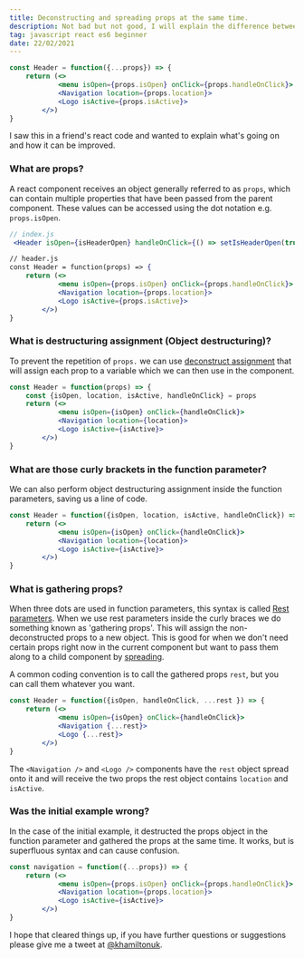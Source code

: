 ```yaml
---
title: Deconstructing and spreading props at the same time.
description: Not bad but not good, I will explain the difference between deconstructing and spreading within function parameters
tag: javascript react es6 beginner
date: 22/02/2021
---
```


```jsx
const Header = function({...props}) => {
    return (<>
            <menu isOpen={props.isOpen} onClick={props.handleOnClick}>
            <Navigation location={props.location}>
            <Logo isActive={props.isActive}>
        </>)
}
```

I saw this in a friend's react code and wanted to explain what's going on and how it can be improved.

### What are props?

A react component receives an object generally referred to as `props`, which can contain multiple properties that have been passed from the parent component.
These values can be accessed using the dot notation e.g. `props.isOpen`.

```jsx
// index.js
 <Header isOpen={isHeaderOpen} handleOnClick={() => setIsHeaderOpen(true)} isActive={isLogoActive} location={location}>

// header.js
const Header = function(props) => {
    return (<>
            <menu isOpen={props.isOpen} onClick={props.handleOnClick}>
            <Navigation location={props.location}>
            <Logo isActive={props.isActive}>
        </>)
}
```

### What is destructuring assignment (Object destructuring)?

To prevent the repetition of `props.` we can use [deconstruct assignment](https://developer.mozilla.org/en-US/docs/Web/JavaScript/Reference/Operators/Destructuring_assignment) that will assign each prop to a variable which we can then use in the component.

```jsx
const Header = function(props) => {
    const {isOpen, location, isActive, handleOnClick} = props
    return (<>
            <menu isOpen={isOpen} onClick={handleOnClick}>
            <Navigation location={location}>
            <Logo isActive={isActive}>
        </>)
}
```

### What are those curly brackets in the function parameter?

We can also perform object destructuring assignment inside the function parameters, saving us a line of code.

```jsx
const Header = function({isOpen, location, isActive, handleOnClick}) => {
    return (<>
            <menu isOpen={isOpen} onClick={handleOnClick}>
            <Navigation location={location}>
            <Logo isActive={isActive}>
        </>)
}
```

### What is gathering props?

When three dots are used in function parameters, this syntax is called [Rest parameters](https://developer.mozilla.org/en-US/docs/Web/JavaScript/Reference/Functions/rest_parameters).
When we use rest parameters inside the curly braces we do something known as 'gathering props'.
This will assign the non-deconstructed props to a new object.
This is good for when we don't need certain props right now in the current component but want to pass them along to a child component by [spreading](https://developer.mozilla.org/en-US/docs/Web/JavaScript/Reference/Operators/Spread_syntax).

A common coding convention is to call the gathered props `rest`, but you can call them whatever you want.

```jsx
const Header = function({isOpen, handleOnClick, ...rest }) => {
    return (<>
            <menu isOpen={isOpen} onClick={handleOnClick}>
            <Navigation {...rest}>
            <Logo {...rest}>
        </>)
}
```

The `<Navigation />` and `<Logo />` components have the `rest` object spread onto it and will receive the two props the rest object contains `location` and `isActive`.

### Was the initial example wrong?

In the case of the initial example, it destructed the props object in the function parameter and gathered the props at the same time. It works, but is superfluous syntax and can cause confusion.

```jsx
const navigation = function({...props}) => {
    return (<>
            <menu isOpen={props.isOpen} onClick={props.handleOnClick}>
            <Navigation location={props.location}>
            <Logo isActive={isActive}>
        </>)
}
```

I hope that cleared things up, if you have further questions or suggestions please give me a tweet at [@khamiltonuk](https://twitter.com/khamiltonuk).
